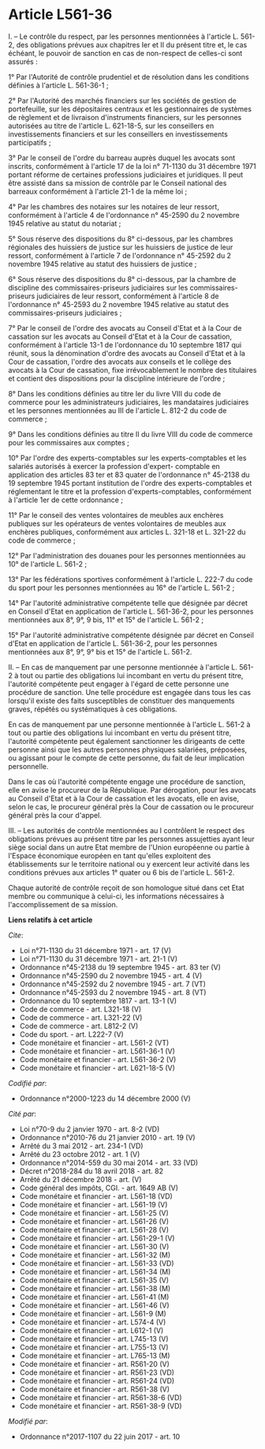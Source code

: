# Article L561-36

I. – Le contrôle du respect, par les personnes mentionnées à l'article L. 561-2, des obligations prévues aux chapitres Ier et
II du présent titre et, le cas échéant, le pouvoir de sanction en cas de non-respect de celles-ci sont assurés :

1° Par l'Autorité de contrôle prudentiel et de résolution dans les conditions définies à l'article L. 561-36-1 ;

2° Par l'Autorité des marchés financiers sur les sociétés de gestion de portefeuille, sur les dépositaires centraux et les
gestionnaires de systèmes de règlement et de livraison d'instruments financiers, sur les personnes autorisées au titre de
l'article L. 621-18-5, sur les conseillers en investissements financiers et sur les conseillers en investissements
participatifs ;

3° Par le conseil de l'ordre du barreau auprès duquel les avocats sont inscrits, conformément à l'article 17 de la loi n°
71-1130 du 31 décembre 1971 portant réforme de certaines professions judiciaires et juridiques. Il peut être assisté dans sa
mission de contrôle par le Conseil national des barreaux conformément à l'article 21-1 de la même loi ;

4° Par les chambres des notaires sur les notaires de leur ressort, conformément à l'article 4 de l'ordonnance n° 45-2590 du 2
novembre 1945 relative au statut du notariat ;

5° Sous réserve des dispositions du 8° ci-dessous, par les chambres régionales des huissiers de justice sur les huissiers de
justice de leur ressort, conformément à l'article 7 de l'ordonnance n° 45-2592 du 2 novembre 1945 relative au statut des
huissiers de justice ;

6° Sous réserve des dispositions du 8° ci-dessous, par la chambre de discipline des commissaires-priseurs judiciaires sur les
commissaires-priseurs judiciaires de leur ressort, conformément à l'article 8 de l'ordonnance n° 45-2593 du 2 novembre 1945
relative au statut des commissaires-priseurs judiciaires ;

7° Par le conseil de l'ordre des avocats au Conseil d'Etat et à la Cour de cassation sur les avocats au Conseil d'Etat et à
la Cour de cassation, conformément à l'article 13-1 de l'ordonnance du 10 septembre 1817 qui réunit, sous la dénomination
d'ordre des avocats au Conseil d'Etat et à la Cour de cassation, l'ordre des avocats aux conseils et le collège des avocats à
la Cour de cassation, fixe irrévocablement le nombre des titulaires et contient des dispositions pour la discipline
intérieure de l'ordre ;

8° Dans les conditions définies au titre Ier du livre VIII du code de commerce pour les administrateurs judiciaires, les
mandataires judiciaires et les personnes mentionnées au III de l'article L. 812-2 du code de commerce ;

9° Dans les conditions définies au titre II du livre VIII du code de commerce pour les commissaires aux comptes ;

10° Par l'ordre des experts-comptables sur les experts-comptables et les salariés autorisés à exercer la profession d'expert-
comptable en application des articles 83 ter et 83 quater de l'ordonnance n° 45-2138 du 19 septembre 1945 portant institution
de l'ordre des experts-comptables et réglementant le titre et la profession d'experts-comptables, conformément à l'article
1er de cette ordonnance ;

11° Par le conseil des ventes volontaires de meubles aux enchères publiques sur les opérateurs de ventes volontaires de
meubles aux enchères publiques, conformément aux articles L. 321-18 et L. 321-22 du code de commerce ;

12° Par l'administration des douanes pour les personnes mentionnées au 10° de l'article L. 561-2 ;

13° Par les fédérations sportives conformément à l'article L. 222-7 du code du sport pour les personnes mentionnées au 16° de
l'article L. 561-2 ;

14° Par l'autorité administrative compétente telle que désignée par décret en Conseil d'Etat en application de l'article L.
561-36-2, pour les personnes mentionnées aux 8°, 9°, 9 bis, 11° et 15° de l'article L. 561-2 ;

15° Par l'autorité administrative compétente désignée par décret en Conseil d'Etat en application de l'article L. 561-36-2,
pour les personnes mentionnées aux 8°, 9°, 9° bis et 15° de l'article L. 561-2.

II. – En cas de manquement par une personne mentionnée à l'article L. 561-2 à tout ou partie des obligations lui incombant en
vertu du présent titre, l'autorité compétente peut engager à l'égard de cette personne une procédure de sanction. Une telle
procédure est engagée dans tous les cas lorsqu'il existe des faits susceptibles de constituer des manquements graves, répétés
ou systématiques à ces obligations.

En cas de manquement par une personne mentionnée à l'article L. 561-2 à tout ou partie des obligations lui incombant en vertu
du présent titre, l'autorité compétente peut également sanctionner les dirigeants de cette personne ainsi que les autres
personnes physiques salariées, préposées, ou agissant pour le compte de cette personne, du fait de leur implication
personnelle.

Dans le cas où l'autorité compétente engage une procédure de sanction, elle en avise le procureur de la République. Par
dérogation, pour les avocats au Conseil d'Etat et à la Cour de cassation et les avocats, elle en avise, selon le cas, le
procureur général près la Cour de cassation ou le procureur général près la cour d'appel.

III. – Les autorités de contrôle mentionnées au I contrôlent le respect des obligations prévues au présent titre par les
personnes assujetties ayant leur siège social dans un autre Etat membre de l'Union européenne ou partie à l'Espace économique
européen en tant qu'elles exploitent des établissements sur le territoire national ou y exercent leur activité dans les
conditions prévues aux articles 1° quater ou 6 bis de l'article L. 561-2.

Chaque autorité de contrôle reçoit de son homologue situé dans cet Etat membre ou communique à celui-ci, les informations
nécessaires à l'accomplissement de sa mission.

**Liens relatifs à cet article**

_Cite_:

  - Loi n°71-1130 du 31 décembre 1971 - art. 17 (V)
  - Loi n°71-1130 du 31 décembre 1971 - art. 21-1 (V)
  - Ordonnance n°45-2138 du 19 septembre 1945 - art. 83 ter (V)
  - Ordonnance n°45-2590 du 2 novembre 1945 - art. 4 (V)
  - Ordonnance n°45-2592 du 2 novembre 1945 - art. 7 (VT)
  - Ordonnance n°45-2593 du 2 novembre 1945 - art. 8 (VT)
  - Ordonnance du 10 septembre 1817 - art. 13-1 (V)
  - Code de commerce - art. L321-18 (V)
  - Code de commerce - art. L321-22 (V)
  - Code de commerce - art. L812-2 (V)
  - Code du sport. - art. L222-7 (V)
  - Code monétaire et financier - art. L561-2 (VT)
  - Code monétaire et financier - art. L561-36-1 (V)
  - Code monétaire et financier - art. L561-36-2 (V)
  - Code monétaire et financier - art. L621-18-5 (V)

_Codifié par_:

  - Ordonnance n°2000-1223 du 14 décembre 2000 (V)

_Cité par_:

  - Loi n°70-9 du 2 janvier 1970 - art. 8-2 (VD)
  - Ordonnance n°2010-76 du 21 janvier 2010 - art. 19 (V)
  - Arrêté du 3 mai 2012 - art. 234-1 (VD)
  - Arrêté du 23 octobre 2012 - art. 1 (V)
  - Ordonnance n°2014-559 du 30 mai 2014 - art. 33 (VD)
  - Décret n°2018-284 du 18 avril 2018 - art. 82
  - Arrêté du 21 décembre 2018 - art. (V)
  - Code général des impôts, CGI. - art. 1649 AB (V)
  - Code monétaire et financier - art. L561-18 (VD)
  - Code monétaire et financier - art. L561-19 (V)
  - Code monétaire et financier - art. L561-25 (V)
  - Code monétaire et financier - art. L561-26 (V)
  - Code monétaire et financier - art. L561-28 (V)
  - Code monétaire et financier - art. L561-29-1 (V)
  - Code monétaire et financier - art. L561-30 (V)
  - Code monétaire et financier - art. L561-32 (M)
  - Code monétaire et financier - art. L561-33 (VD)
  - Code monétaire et financier - art. L561-34 (M)
  - Code monétaire et financier - art. L561-35 (V)
  - Code monétaire et financier - art. L561-38 (M)
  - Code monétaire et financier - art. L561-41 (M)
  - Code monétaire et financier - art. L561-46 (V)
  - Code monétaire et financier - art. L561-9 (M)
  - Code monétaire et financier - art. L574-4 (V)
  - Code monétaire et financier - art. L612-1 (V)
  - Code monétaire et financier - art. L745-13 (V)
  - Code monétaire et financier - art. L755-13 (V)
  - Code monétaire et financier - art. L765-13 (M)
  - Code monétaire et financier - art. R561-20 (V)
  - Code monétaire et financier - art. R561-23 (VD)
  - Code monétaire et financier - art. R561-24 (VD)
  - Code monétaire et financier - art. R561-38 (V)
  - Code monétaire et financier - art. R561-38-6 (VD)
  - Code monétaire et financier - art. R561-38-9 (VD)

_Modifié par_:

  - Ordonnance n°2017-1107 du 22 juin 2017 - art. 10
